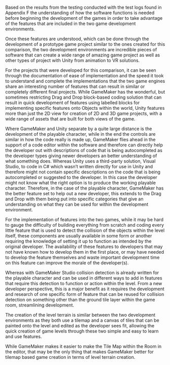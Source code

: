 Based on the results from the testing conducted with the test logs found in Appendix F the understanding of how the software functions is needed before beginning the development of the games in order to take advantage of the features that are included in the two game development environments. 

Once these features are understood, which can be done through the development of a prototype game project similar to the ones created for this comparison, the two development environments are incredible pieces of software that can create a wide range of amazing game project as well as other types of project with Unity from animation to VR solutions. 

For the projects that were developed for this comparison, it can be seen through the documentation of ease of implementation and the speed it took to understand and complete the implementations that the two game engines share an interesting number of features that can result in similar or completely different final projects. While GameMaker has the wonderful, but sometimes restricting Drag and Drop block-based coding solution that can result in quick development of features using labelled blocks for implementing specific features onto Objects within the world, Unity features more than just the 2D view for creation of 2D and 3D game projects, with a wide range of assets that are built for both views of the game. 

Where GameMaker and Unity separate by a quite large distance is the development of the playable character, while in the end the controls are similar in how the code really is made up, GameMaker flies ahead in the support of a code editor within the software and therefore can directly help the developer out with descriptions of code that is being autocompleted as the developer types giving newer developers an better understanding of what something does. Whereas Unity uses a third-party solution, Visual Studio, to code in C# which wasn’t written directly for use in Unity and therefore might not contain specific descriptions on the code that is being autocompleted or suggested to the developer. In this case the developer might not know what the right option is to produce the working playable character. Therefore, in the case of the playable character, GameMaker has the better feature set to help out a new developer, this extends to the Drag and Drop with them being put into specific categories that give an understanding on what they can be used for within the development environment. 

For the implementation of features into the two games, while it may be hard to gauge the difficulty of building everything from scratch and coding every little feature that is used to detect the collision of the objects within the level itself, these components are usually available in some form or another requiring the knowledge of setting it up to function as intended by the original developer. The availability of these features to developers that may not have known how to develop them in the first place, or may have needed to develop the feature themselves and waste important development time on this feature can improve the morale of the developer(s). 

Whereas with GameMaker Studio collision detection is already written for the playable character and can be used in different ways to add in features that require this detection to function or action within the level. From a new developer perspective, this is a major benefit as it requires the development and research of one specific form of feature that can be reused for collision detection on something other than the ground tile layer within the game room, streamlining development. 

The creation of the level terrain is similar between the two development environments as they both use a tilemap and a canvas of tiles that can be painted onto the level and edited as the developer sees fit, allowing the quick creation of game levels through these two simple and easy to learn and use features. 

While GameMaker makes it easier to make the Tile Map within the Room in the editor, that may be the only thing that makes GameMaker better for tilemap based game creation in terms of level terrain creation. 